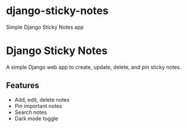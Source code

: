 # django-sticky-notes
Simple Django Sticky Notes app
# Django Sticky Notes

A simple Django web app to create, update, delete, and pin sticky notes.

## Features
- Add, edit, delete notes
- Pin important notes
- Search notes
- Dark mode toggle
